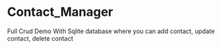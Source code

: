 # Contact_Manager
Full Crud Demo With Sqlite database where you can add contact, update contact, delete contact
